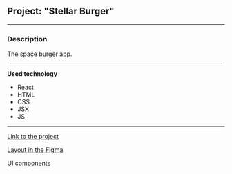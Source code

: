 ## Project: "Stellar Burger"

___________________________

### Description

The space burger app.
___________________________

**Used technology**

* React
* HTML
* CSS
* JSX
* JS
___________________________

[Link to the project](https://mary-an-safronova.github.io/react-burger/)

[Layout in the Figma](https://www.figma.com/file/ocw9a6hNGeAejl4F3G9fp8/React-_-Проектные-задачи-(3-месяца)_external_link?node-id=2974-2989&t=UK3EXbNuIqsj9YKX-0)

[UI components](https://www.npmjs.com/package/@ya.praktikum/react-developer-burger-ui-components)